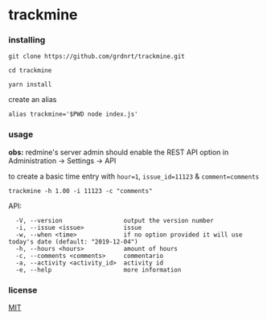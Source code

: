 # trackmine

### installing

`git clone https://github.com/grdnrt/trackmine.git`
 
`cd trackmine`

`yarn install`

create an alias

`alias trackmine='$PWD node index.js'`

### usage

**obs:** redmine's server admin should enable the REST API option in Administration -> Settings -> API

to create a basic time entry with `hour=1`, `issue_id=11123` & `comment=comments`

`trackmine -h 1.00 -i 11123 -c "comments"`

API:

```
  -V, --version                 output the version number
  -i, --issue <issue>           issue
  -w, --when <time>             if no option provided it will use today's date (default: "2019-12-04")
  -h, --hours <hours>           amount of hours
  -c, --comments <comments>     commentario
  -a, --activity <activity_id>  activity id
  -e, --help                    more information
```

### license

[MIT](https://github.com/grdnrt/trackmine/blob/master/LICENSE)
